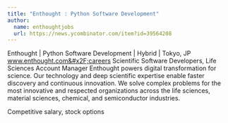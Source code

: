 ```yaml
---
title: "Enthought : Python Software Development"
author:
  name: enthoughtjobs
  url: https://news.ycombinator.com/item?id=39564208
---
```

Enthought | Python Software Development | Hybrid | Tokyo, JP www.enthought.com&#x2F;careers Scientific Software Developers, Life Sciences Account Manager
Enthought powers digital transformation for science. Our technology and deep scientific expertise enable faster discovery and continuous innovation. We solve complex problems for the most innovative and respected organizations across the life sciences, material sciences, chemical, and semiconductor industries.

Competitive salary, stock options
